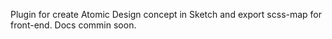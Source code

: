 Plugin for create Atomic Design concept in Sketch and export scss-map for front-end. Docs commin soon.
